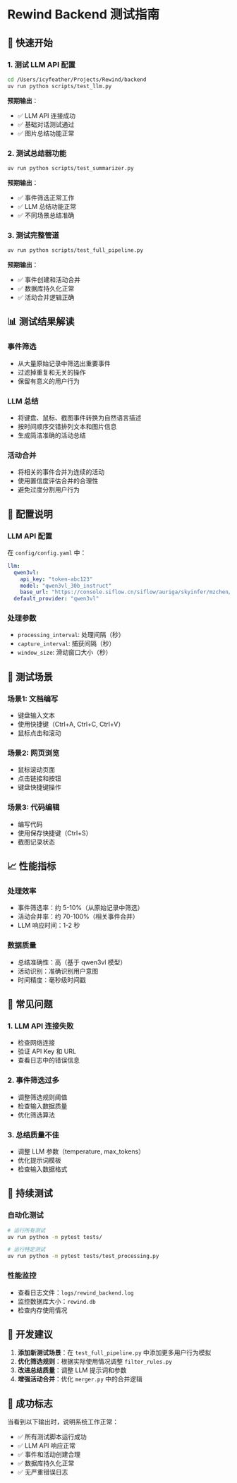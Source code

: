 # Rewind Backend 测试指南

## 🚀 快速开始

### 1. 测试 LLM API 配置
```bash
cd /Users/icyfeather/Projects/Rewind/backend
uv run python scripts/test_llm.py
```

**预期输出**：
- ✅ LLM API 连接成功
- ✅ 基础对话测试通过
- ✅ 图片总结功能正常

### 2. 测试总结器功能
```bash
uv run python scripts/test_summarizer.py
```

**预期输出**：
- ✅ 事件筛选正常工作
- ✅ LLM 总结功能正常
- ✅ 不同场景总结准确

### 3. 测试完整管道
```bash
uv run python scripts/test_full_pipeline.py
```

**预期输出**：
- ✅ 事件创建和活动合并
- ✅ 数据库持久化正常
- ✅ 活动合并逻辑正确

## 📊 测试结果解读

### 事件筛选
- 从大量原始记录中筛选出重要事件
- 过滤掉重复和无关的操作
- 保留有意义的用户行为

### LLM 总结
- 将键盘、鼠标、截图事件转换为自然语言描述
- 按时间顺序交错排列文本和图片信息
- 生成简洁准确的活动总结

### 活动合并
- 将相关的事件合并为连续的活动
- 使用置信度评估合并的合理性
- 避免过度分割用户行为

## 🔧 配置说明

### LLM API 配置
在 `config/config.yaml` 中：
```yaml
llm:
  qwen3vl:
    api_key: "token-abc123"
    model: "qwen3vl_30b_instruct"
    base_url: "https://console.siflow.cn/siflow/auriga/skyinfer/mzchen/vllm-qwen3vl/v1/8001/v1"
  default_provider: "qwen3vl"
```

### 处理参数
- `processing_interval`: 处理间隔（秒）
- `capture_interval`: 捕获间隔（秒）
- `window_size`: 滑动窗口大小（秒）

## 🎯 测试场景

### 场景1: 文档编写
- 键盘输入文本
- 使用快捷键（Ctrl+A, Ctrl+C, Ctrl+V）
- 鼠标点击和滚动

### 场景2: 网页浏览
- 鼠标滚动页面
- 点击链接和按钮
- 键盘快捷键操作

### 场景3: 代码编辑
- 编写代码
- 使用保存快捷键（Ctrl+S）
- 截图记录状态

## 📈 性能指标

### 处理效率
- 事件筛选率：约 5-10%（从原始记录中筛选）
- 活动合并率：约 70-100%（相关事件合并）
- LLM 响应时间：1-2 秒

### 数据质量
- 总结准确性：高（基于 qwen3vl 模型）
- 活动识别：准确识别用户意图
- 时间精度：毫秒级时间戳

## 🐛 常见问题

### 1. LLM API 连接失败
- 检查网络连接
- 验证 API Key 和 URL
- 查看日志中的错误信息

### 2. 事件筛选过多
- 调整筛选规则阈值
- 检查输入数据质量
- 优化筛选算法

### 3. 总结质量不佳
- 调整 LLM 参数（temperature, max_tokens）
- 优化提示词模板
- 检查输入数据格式

## 🔄 持续测试

### 自动化测试
```bash
# 运行所有测试
uv run python -m pytest tests/

# 运行特定测试
uv run python -m pytest tests/test_processing.py
```

### 性能监控
- 查看日志文件：`logs/rewind_backend.log`
- 监控数据库大小：`rewind.db`
- 检查内存使用情况

## 📝 开发建议

1. **添加新测试场景**：在 `test_full_pipeline.py` 中添加更多用户行为模拟
2. **优化筛选规则**：根据实际使用情况调整 `filter_rules.py`
3. **改进总结质量**：调整 LLM 提示词和参数
4. **增强活动合并**：优化 `merger.py` 中的合并逻辑

## 🎉 成功标志

当看到以下输出时，说明系统工作正常：
- ✅ 所有测试脚本运行成功
- ✅ LLM API 响应正常
- ✅ 事件和活动创建合理
- ✅ 数据库持久化正常
- ✅ 无严重错误日志
